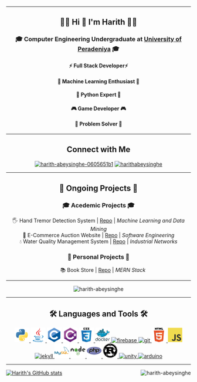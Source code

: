<!--
**harith-abeysinghe/harith-abeysinghe** is a ✨ _special_ ✨ repository because its `README.md` (this file) appears on your GitHub profile.

Here are some ideas to get you started:

- 🔭 I’m currently working on ...
- 🌱 I’m currently learning Computer Engineering
- 👯 I’m looking to collaborate on ...
- 🤔 I’m looking for help with ...
- 💬 Ask me about ...
- 📫 How to reach me: ...
- ⚡ Fun fact: ...
-->
---
<div align="center">
  <h2>👨‍💻 Hi 👋 I'm Harith 👨‍💻</h2>
  <h3>🎓 Computer Engineering Undergraduate at <a href="https://www.pdn.ac.lk/">University of Peradeniya</a> 🎓</h3>
  <h4>⚡ Full Stack Developer⚡</h4>
  <h4>🤖 Machine Learning Enthusiast 🤖</h4>
  <h4>🐍 Python Expert 🐍</h4>
  <h4>🎮 Game Developer 🎮</h4>
  <h4>🧩 Problem Solver 🧩</h4>
</div>


<!--<h5 align="center"> <center><a align="center" href="https://github.com/ryo-ma/github-profile-trophy"><img src="https://github-profile-trophy.vercel.app/?username=harith-abeysinghe&title=MultiLanguage,Commits,PullRequest,Repositories,Reviews&theme=onedark" alt="harith-abeysinghe" /></a></center> </h5>--->

---
<h2 align="center">Connect with Me</h2>
<p align="center">
<a href="https://linkedin.com/in/harith-abeysinghe-0605651b1" target="blank"><img align="center" src="https://raw.githubusercontent.com/rahuldkjain/github-profile-readme-generator/master/src/images/icons/Social/linked-in-alt.svg" alt="harith-abeysinghe-0605651b1" height="30" width="40" /></a>
<a href="https://www.hackerrank.com/harithabeysinghe" target="blank"><img align="center" src="https://raw.githubusercontent.com/rahuldkjain/github-profile-readme-generator/master/src/images/icons/Social/hackerrank.svg" alt="harithabeysinghe" height="30" width="40" /></a>

---
<div align="center">
  <h2>🔧 Ongoing Projects 🔧</h2>

  <h3>🎓 Acedemic Projects 🎓</h3>
  <p>
  🖐️ Hand Tremor Detection System | <a href="https://github.com/harith-abeysinghe/e19-co544-Hand-Tremor-Based-Biometric-Recognition">Repo</a> | <em>Machine Learning and Data Mining</em><br>
  🛒 E-Commerce Auction Website | <a href="https://github.com/cepdnaclk/e19-co328-Ecommerce-Auction-Website">Repo</a> | <em>Software Engineering</em><br>
  💧 Water Quality Management System | <a href="https://github.com/cepdnaclk/e19-co326-water-quality-management-system">Repo</a> | <em>Industrial Networks</em>
</p>


  <h3>🚀 Personal Projects 🚀</h3>
  <p>
    <ul>
      📚 Book Store | <a href="https://github.com/harith-abeysinghe/Book_Store_MERN">Repo</a> | <em>MERN Stack</em></br>
<!-- 📺 YouTube Data Collector | <a href="https://github.com/harith-abeysinghe/Youtube_Data_Collector">Repo</a> | <em>Python, Google APIs</em></br> -->


  </p>
</div>




---
 
<p align="center"> <img src="https://komarev.com/ghpvc/?username=harith-abeysinghe&label=Profile%20Views&color=0056b3&style=flat-square" alt="harith-abeysinghe" /> </p>


---
<h2 align="center">🛠️ Languages and Tools 🛠️</h2>
<p align="center"> 
  <a href="https://www.python.org" target="_blank" rel="noreferrer"> 
    <img src="https://raw.githubusercontent.com/devicons/devicon/master/icons/python/python-original.svg" alt="python" width="40" height="40"/> 
  </a> 
 <a href="https://www.java.com" target="_blank" rel="noreferrer"> 
    <img src="https://raw.githubusercontent.com/devicons/devicon/master/icons/java/java-original.svg" alt="java" width="40" height="40"> 
  </a> 
  <a href="https://www.cprogramming.com/" target="_blank" rel="noreferrer"> 
    <img src="https://raw.githubusercontent.com/devicons/devicon/master/icons/c/c-original.svg" alt="c" width="40" height="40"/> 
  </a> 
  <a href="https://www.w3schools.com/cs/" target="_blank" rel="noreferrer"> 
    <img src="https://raw.githubusercontent.com/devicons/devicon/master/icons/csharp/csharp-original.svg" alt="csharp" width="40" height="40"/> 
  </a> 
  <a href="https://www.w3schools.com/css/" target="_blank" rel="noreferrer"> 
    <img src="https://raw.githubusercontent.com/devicons/devicon/master/icons/css3/css3-original-wordmark.svg" alt="css3" width="40" height="40"/> 
  </a> 
  <a href="https://www.docker.com/" target="_blank" rel="noreferrer"> 
    <img src="https://raw.githubusercontent.com/devicons/devicon/master/icons/docker/docker-original-wordmark.svg" alt="docker" width="40" height="40"/> 
  </a> 
  <a href="https://firebase.google.com/" target="_blank" rel="noreferrer"> 
    <img src="https://www.vectorlogo.zone/logos/firebase/firebase-icon.svg" alt="firebase" width="40" height="40"/> 
  </a> 
  <a href="https://git-scm.com/" target="_blank" rel="noreferrer"> 
    <img src="https://www.vectorlogo.zone/logos/git-scm/git-scm-icon.svg" alt="git" width="40" height="40"/> 
  </a> 
  <a href="https://www.w3.org/html/" target="_blank" rel="noreferrer"> 
    <img src="https://raw.githubusercontent.com/devicons/devicon/master/icons/html5/html5-original-wordmark.svg" alt="html5" width="40" height="40"/> 
  </a> 
  <a href="https://developer.mozilla.org/en-US/docs/Web/JavaScript" target="_blank" rel="noreferrer"> 
    <img src="https://raw.githubusercontent.com/devicons/devicon/master/icons/javascript/javascript-original.svg" alt="javascript" width="40" height="40"/> 
  </a> 
  <a href="https://jekyllrb.com/" target="_blank" rel="noreferrer"> 
    <img src="https://www.vectorlogo.zone/logos/jekyllrb/jekyllrb-icon.svg" alt="jekyll" width="40" height="40"/> 
  </a> 
  <a href="https://www.mysql.com/" target="_blank" rel="noreferrer"> 
    <img src="https://raw.githubusercontent.com/devicons/devicon/master/icons/mysql/mysql-original-wordmark.svg" alt="mysql" width="40" height="40"/> 
  </a> 
  <a href="https://nodejs.org" target="_blank" rel="noreferrer"> 
    <img src="https://raw.githubusercontent.com/devicons/devicon/master/icons/nodejs/nodejs-original-wordmark.svg" alt="nodejs" width="40" height="40"/>
  </a>
  <a href="https://www.php.net" target="_blank" rel="noreferrer"> 
    <img src="https://raw.githubusercontent.com/devicons/devicon/master/icons/php/php-original.svg" alt="php" width="40" height="40"/> 
  </a> 
  <a href="https://www.rust-lang.org" target="_blank" rel="noreferrer"> 
    <img src="https://raw.githubusercontent.com/devicons/devicon/master/icons/rust/rust-plain.svg" alt="rust" width="40" height="40"> 
  </a>
  <a href="https://unity.com/" target="_blank" rel="noreferrer"> 
    <img src="https://www.vectorlogo.zone/logos/unity3d/unity3d-icon.svg" alt="unity" width="40" height="40"/> 
  </a> 
 <a href="https://www.arduino.cc/" target="_blank" rel="noreferrer"> 
  <img src="https://cdn.worldvectorlogo.com/logos/arduino-1.svg" alt="arduino" width="40" height="40"/> 
</a> 

 </p>

---
 
<p><a href="https://github.com/harith-abeysinghe" style="text-align: left;"><img src="https://github-readme-stats.vercel.app/api?username=harith-abeysinghe&theme=transparent&show_icons=true&hide_rank=true" alt="Harith's GitHub stats"></a><img align="right" src="https://github-readme-stats-sigma-five.vercel.app/api/top-langs?username=harith-abeysinghe&show_icons=true&theme=dark&locale=en&layout=compact" alt="harith-abeysinghe" /></p>




